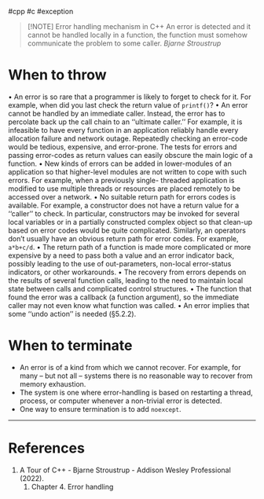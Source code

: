 #cpp #c #exception 


> [!NOTE] Error handling mechanism in C++
> An error is detected and it cannot be handled locally in a function, the function must somehow communicate the problem to some caller.
>   *Bjarne Stroustrup*

# When to throw
• An error is so rare that a programmer is likely to forget to check for it. For example, when did you last check the return value of `printf()`?
• An error cannot be handled by an immediate caller. Instead, the error has to percolate back up the call chain to an ‘‘ultimate caller.’’ For example, it is infeasible to have every function in an application reliably handle every allocation failure and network outage. Repeatedly checking an error-code would be tedious, expensive, and error-prone. The tests for errors and passing error-codes as return values can easily obscure the main logic of a function.
• New kinds of errors can be added in lower-modules of an application so that higher-level modules are not written to cope with such errors. For example, when a previously single- threaded application is modified to use multiple threads or resources are placed remotely to be accessed over a network.
• No suitable return path for errors codes is available. For example, a constructor does not have a return value for a ‘‘caller’’ to check. In particular, constructors may be invoked for several local variables or in a partially constructed complex object so that clean-up based on
error codes would be quite complicated. Similarly, an operators don’t usually have an obvious return path for error codes. For example, `a*b+c/d`.
• The return path of a function is made more complicated or more expensive by a need to pass both a value and an error indicator back, possibly leading to the use of out-parameters, non-local error-status indicators, or other workarounds.
• The recovery from errors depends on the results of several function calls, leading to the need to maintain local state between calls and complicated control structures.
• The function that found the error was a callback (a function argument), so the immediate caller may not even know what function was called.
• An error implies that some ‘‘undo action’’ is needed (§5.2.2).

# When to terminate
- An error is of a kind from which we cannot recover. For example, for many – but not all – systems there is no reasonable way to recover from memory exhaustion.
- The system is one where error-handling is based on restarting a thread, process, or computer whenever a non-trivial error is detected.
- One way to ensure termination is to add `noexcept`.
---
# References
1. A Tour of C++ - Bjarne Stroustrup - Addison Wesley Professional (2022).
	1. Chapter 4. Error handling